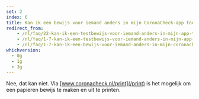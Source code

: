```yaml
---
set: 2
index: 6
title: Kan ik een bewijs voor iemand anders in mijn CoronaCheck-app toevoegen?
redirect_from: 
    - /nl/faq/22-kan-ik-een-testbewijs-voor-iemand-anders-in-mijn-app-toevoegen
    - /nl/faq/1-7-kan-ik-een-testbewijs-voor-iemand-anders-in-mijn-app-toevoegen
    - /nl/faq/1-7-kan-ik-een-bewijs-voor-iemand-anders-in-mijn-coronacheck-app-toevoegen
whichversion:
  - 0g
  - 1g
  - 3g
---
```

Nee, dat kan niet. Via [www.coronacheck.nl/print](/print) is het mogelijk om een papieren bewijs te maken en uit te printen.
